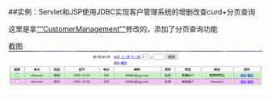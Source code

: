 
##实例：Servlet和JSP使用JDBC实现客户管理系统的增删改查curd+分页查询





这里是拿["“CustomerManagement”"](https://github.com/ksharpdabu/CustomerManagement)修改的，添加了分页查询功能


截图  
![分页查询](./ScreenImage/page_query.png)